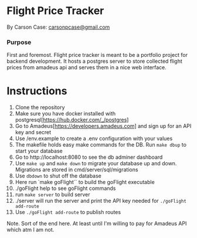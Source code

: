 # Flight Price Tracker
By Carson Case: carsonpcase@gmail.com

### Purpose
First and foremost. Flight price tracker is meant to be a portfolio project for backend development. It hosts a postgres server to store collected flight prices from amadeus api and serves them in a nice web interface.

# Instructions
1. Clone the repository
2. Make sure you have docker installed with postgresql[https://hub.docker.com/_/postgres]
3. Go to Amadeus[https://developers.amadeus.com] and sign up for an API key and secret
4. Use /env.example to create a .env configuration with your values
5. The makefile holds easy make commands for the DB. Run `make dbup` to start your database
6. Go to http://localhost:8080 to see the db adminer dashboard
7. Use `make up` and `make down` to migrate your database up and down. Migrations are stored in cmd/server/sql/migrations
8. Use `dbdown` to shut off the database
9. Here run `make goFlight`` to build the goFlight executable
10. ./goFlight help to see goFlight commands
11. run `make server` to build server
12. ./server will run the server and print the API key needed for `./goFlight add-route`
13. Use `./goFlight add-route` to publish routes

Note. Sort of the end here. At least until I'm willing to pay for Amadeus API which atm I am not.


